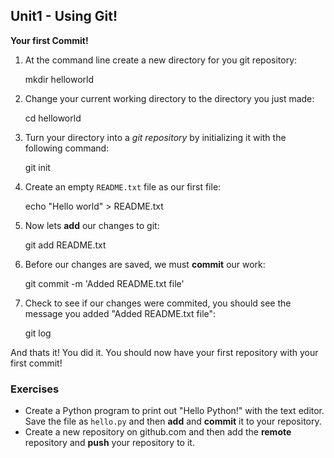 Unit1 - Using Git!
----

**Your first Commit!**

1) At the command line create a new directory for you git repository:

    mkdir helloworld

2) Change your current working directory to the directory you just made:

    cd helloworld

3) Turn your directory into a *git repository* by initializing it with the following command:

    git init

4) Create an empty `README.txt` file as our first file:

    echo "Hello world" > README.txt

5) Now lets **add** our changes to git:

    git add README.txt

6) Before our changes are saved, we must **commit** our work:

    git commit -m 'Added README.txt file'

7) Check to see if our changes were commited, you should see the message you added "Added README.txt file":

    git log

And thats it! You did it. You should now have your first repository with your first commit!


### **Exercises**

* Create a Python program to print out "Hello Python!" with the text editor. Save the file as `hello.py` and then **add** and **commit** it to your repository.
* Create a new repository on github.com and then add the **remote** repository and **push** your repository to it.